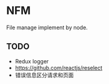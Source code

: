 # NFM

File manage implement by node.

## TODO

* Redux logger
* https://github.com/reactjs/reselect
* 错误信息区分请求和页面
